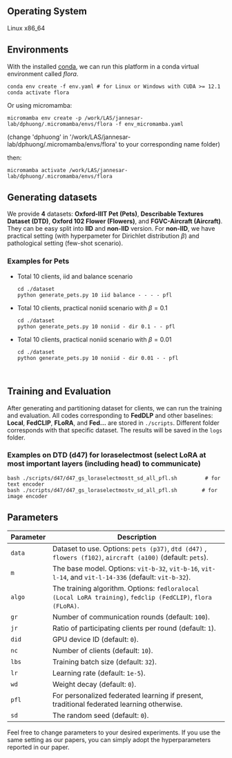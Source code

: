 
## Operating System
Linux x86_64

## Environments
With the installed [conda](https://repo.anaconda.com/miniconda/Miniconda3-latest-Linux-x86_64.sh), we can run this platform in a conda virtual environment called *flora*. 
```
conda env create -f env.yaml # for Linux or Windows with CUDA >= 12.1
conda activate flora
```

Or using micromamba:
```
micromamba env create -p /work/LAS/jannesar-lab/dphuong/.micromamba/envs/flora -f env_micromamba.yaml
```
(change 'dphuong' in '/work/LAS/jannesar-lab/dphuong/.micromamba/envs/flora' to your corresponding name folder)

then:
```
micromamba activate /work/LAS/jannesar-lab/dphuong/.micromamba/envs/flora
```

## Generating datasets

We provide **4** datasets: **Oxford-IIIT Pet (Pets)**,  **Describable Textures Dataset (DTD)**, **Oxford 102 Flower (Flowers)**, and **FGVC-Aircraft (Aircraft)**. They can be easy split into **IID** and **non-IID** version. For **non-IID**, we have practical setting (with hyperpameter for Dirichlet distribution $\beta$) and pathological setting (few-shot scenario). 

### Examples for **Pets**
- Total 10 clients, iid and balance scenario
    ```
    cd ./dataset
    python generate_pets.py 10 iid balance - - - - pfl
    ```

- Total 10 clients, practical noniid scenario with $\beta = 0.1$ 
    ```
    cd ./dataset
    python generate_pets.py 10 noniid - dir 0.1 - - pfl
    ```

- Total 10 clients, practical noniid scenario with $\beta = 0.01$ 
    ```
    cd ./dataset
    python generate_pets.py 10 noniid - dir 0.01 - - pfl



## Training and Evaluation

After generating and partitioning dataset for clients, we can run the training and evaluation. All codes corresponding to **FedDLP** and other baselines: **Local**, **FedCLIP**, **FLoRA**, and **Fed...** are stored in `./scripts`. Different folder corresponds with that specific dataset. The results will be saved in the `logs` folder.

### Examples on **DTD (d47)** for loraselectmost (select LoRA at most important layers (including head) to communicate)
```
bash ./scripts/d47/d47_gs_loraselectmostt_sd_all_pfl.sh         # for text encoder
bash ./scripts/d47/d47_gs_loraselectmostv_sd_all_pfl.sh        # for image encoder
```


## Parameters

| Parameter | Description |
| --------- | ----------- |
|`data`     | Dataset to use. Options: `pets (p37)`, `dtd (d47)` , `flowers (f102)`, `aircraft (a100)` (default: `pets`).|          
| `m`       | The base model. Options: `vit-b-32`, `vit-b-16`, `vit-l-14`, and `vit-l-14-336` (default: `vit-b-32`).|
| `algo`    | The training algorithm. Options: `fedloralocal (Local LoRA training)`, `fedclip (FedCLIP)`, `flora (FLoRA)`.|
| `gr`      | Number of communication rounds (default: `100`). |
| `jr`      | Ratio of participating clients per round (default: `1`). |
| `did`     | GPU device ID (default: `0`). |
| `nc`      | Number of clients (default: `10`). |
| `lbs`     | Training batch size (default: `32`). |
| `lr`      | Learning rate (default: `1e-5`). |
| `wd`      | Weight decay (default: `0`). |
| `pfl`     | For personalized federated learning if present, traditional federated learning otherwise. |
| `sd`      | The random seed (default: `0`). |


Feel free to change parameters to your desired experiments. If you use the same setting as our papers, you can simply adopt the hyperparameters reported in our paper.
